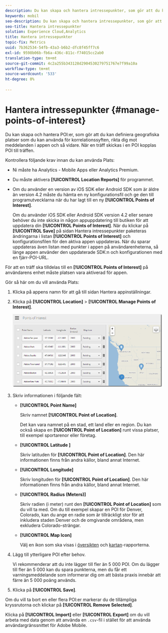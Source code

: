 ```yaml
---
description: Du kan skapa och hantera intressepunkter, som gör att du kan definiera geografiska platser som du kan använda för korrelationssyften, mål med meddelanden i appen och så vidare. När en träff skickas i en intressepunkt kopplas den till träffen.
keywords: mobil
seo-description: Du kan skapa och hantera intressepunkter, som gör att du kan definiera geografiska platser som du kan använda för korrelationssyften, mål med meddelanden i appen och så vidare. När en träff skickas i en intressepunkt kopplas den till träffen.
seo-title: Hantera intressepunkter
solution: Experience Cloud,Analytics
title: Hantera intressepunkter
topic-fix: Metrics
uuid: 7b362534-54fb-43a3-b6b2-dfc8f45ff7c6
exl-id: 9598b06b-fb6a-436c-811c-f74015cc2ab0
translation-type: tm+mt
source-git-commit: 4c2a255b343128d2904530279751767e7f99a10a
workflow-type: tm+mt
source-wordcount: '533'
ht-degree: 0%

---
```


# Hantera intressepunkter {#manage-points-of-interest}

Du kan skapa och hantera POI:er, som gör att du kan definiera geografiska platser som du kan använda för korrelationssyften, rikta dig mot meddelanden i appen och så vidare. När en träff skickas i en POI kopplas POI till träffen.

Kontrollera följande krav innan du kan använda Plats:

* Ni måste ha Analytics - Mobile Apps eller Analytics Premium.
* Du måste aktivera **[!UICONTROL Location Reports]** för programmet.
* Om du använder en version av iOS SDK eller Android SDK som är äldre än version 4.2 måste du hämta en ny konfigurationsfil och ge den till programutvecklarna när du har lagt till en ny **[!UICONTROL Points of Interest]**.

   Om du använder iOS SDK eller Android SDK version 4.2 eller senare behöver du inte skicka in någon appuppdatering till butiken för att uppdatera din **[!UICONTROL Points of Interest]**. När du klickar på **[!UICONTROL Save]** på sidan Hantera intressepunkter paketeras ändringarna i listan **[!UICONTROL Points of Interest]** och konfigurationsfilen för den aktiva appen uppdateras. När du sparar uppdateras även listan med punkter i appen på användarenheterna, så länge appen använder den uppdaterade SDK:n och konfigurationen med en fjärr-POI-URL.

För att en träff ska tilldelas till en **[!UICONTROL Points of Interest]** på användarens enhet måste platsen vara aktiverad för appen.

Gör så här om du vill använda Plats:

1. Klicka på appens namn för att gå till sidan Hantera appinställningar.
1. Klicka på **[!UICONTROL Location]** > **[!UICONTROL Manage Points of Interest]**.

   ![Stegresultat](assets/poi.png)

1. Skriv informationen i följande fält:

   * **[!UICONTROL Point Name]**

      Skriv namnet **[!UICONTROL Point of Location]**.

      Det kan vara namnet på en stad, ett land eller en region. Du kan också skapa en **[!UICONTROL Point of Location]** runt vissa platser, till exempel sportarenor eller företag.

   * **[!UICONTROL Latitude ]**

      Skriv latituden för **[!UICONTROL Point of Location]**. Den här informationen finns från andra källor, bland annat Internet.

   * **[!UICONTROL Longitude]**

      Skriv longituden för **[!UICONTROL Point of Location]**. Den här informationen finns från andra källor, bland annat Internet.

   * **[!UICONTROL Radius (Meters)]**

      Skriv radien (i meter) runt den **[!UICONTROL Point of Location]** som du vill ta med. Om du till exempel skapar en POI för Denver, Colorado, kan du ange en radie som är tillräckligt stor för att inkludera staden Denver och de omgivande områdena, men exkludera Colorado-strängar.

   * **[!UICONTROL Map Icon]**

      Välj en ikon som ska visas i [översikten](/help/using/location/c-location-overview.md) och [kartan](/help/using/location/c-map-points.md)-rapporterna.

1. Lägg till ytterligare POI efter behov.

   Vi rekommenderar att du inte lägger till fler än 5 000 POI. Om du lägger till fler än 5 000 kan du spara punkterna, men du får ett varningsmeddelande som informerar dig om att bästa praxis innebär att färre än 5 000 poäng används.

1. Klicka på **[!UICONTROL Save]**.

Om du vill ta bort en eller flera POI:er markerar du de tillämpliga kryssrutorna och klickar på **[!UICONTROL Remove Selected]**.

Klicka på **[!UICONTROL Import]** eller **[!UICONTROL Export]** om du vill arbeta med data genom att använda en `.csv`-fil i stället för att använda användargränssnittet för Adobe Mobile.
